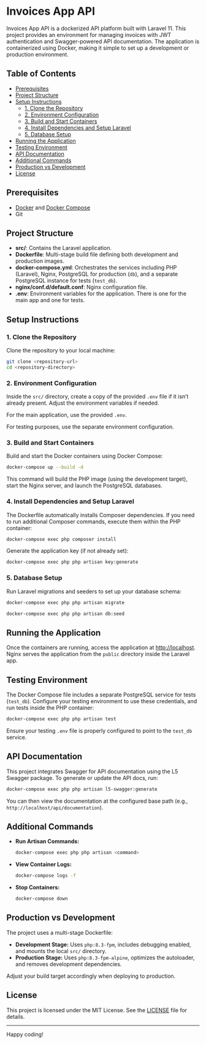# Invoices App API

Invoices App API is a dockerized API platform built with Laravel 11. This project provides an environment for managing invoices with JWT authentication and Swagger-powered API documentation. The application is containerized using Docker, making it simple to set up a development or production environment.

## Table of Contents

- [Prerequisites](#prerequisites)
- [Project Structure](#project-structure)
- [Setup Instructions](#setup-instructions)
  - [1. Clone the Repository](#1-clone-the-repository)
  - [2. Environment Configuration](#2-environment-configuration)
  - [3. Build and Start Containers](#3-build-and-start-containers)
  - [4. Install Dependencies and Setup Laravel](#4-install-dependencies-and-setup-laravel)
  - [5. Database Setup](#5-database-setup)
- [Running the Application](#running-the-application)
- [Testing Environment](#testing-environment)
- [API Documentation](#api-documentation)
- [Additional Commands](#additional-commands)
- [Production vs Development](#production-vs-development)
- [License](#license)

## Prerequisites

- [Docker](https://docs.docker.com/get-docker/) and [Docker Compose](https://docs.docker.com/compose/install/)
- Git

## Project Structure

- **src/**: Contains the Laravel application.
- **Dockerfile**: Multi-stage build file defining both development and production images.
- **docker-compose.yml**: Orchestrates the services including PHP (Laravel), Nginx, PostgreSQL for production (`db`), and a separate PostgreSQL instance for tests (`test_db`).
- **nginx/conf.d/default.conf**: Nginx configuration file.
- **.env**: Environment variables for the application. There is one for the main app and one for tests.

## Setup Instructions

### 1. Clone the Repository

Clone the repository to your local machine:

```bash
git clone <repository-url>
cd <repository-directory>
```

### 2. Environment Configuration

Inside the `src/` directory, create a copy of the provided `.env` file if it isn’t already present. Adjust the environment variables if needed.

For the main application, use the provided `.env`.

For testing purposes, use the separate environment configuration.

### 3. Build and Start Containers

Build and start the Docker containers using Docker Compose:

```bash
docker-compose up --build -d
```

This command will build the PHP image (using the development target), start the Nginx server, and launch the PostgreSQL databases.

### 4. Install Dependencies and Setup Laravel

The Dockerfile automatically installs Composer dependencies. If you need to run additional Composer commands, execute them within the PHP container:

```bash
docker-compose exec php composer install
```

Generate the application key (if not already set):

```bash
docker-compose exec php php artisan key:generate
```

### 5. Database Setup

Run Laravel migrations and seeders to set up your database schema:

```bash
docker-compose exec php php artisan migrate
```

```bash
docker-compose exec php php artisan db:seed
```

## Running the Application

Once the containers are running, access the application at [http://localhost](http://localhost). Nginx serves the application from the `public` directory inside the Laravel app.

## Testing Environment

The Docker Compose file includes a separate PostgreSQL service for tests (`test_db`). Configure your testing environment to use these credentials, and run tests inside the PHP container:

```bash
docker-compose exec php php artisan test
```

Ensure your testing `.env` file is properly configured to point to the `test_db` service.

## API Documentation

This project integrates Swagger for API documentation using the L5 Swagger package. To generate or update the API docs, run:

```bash
docker-compose exec php php artisan l5-swagger:generate
```

You can then view the documentation at the configured base path (e.g., `http://localhost/api/documentation`).

## Additional Commands

- **Run Artisan Commands:**  
  ```bash
  docker-compose exec php php artisan <command>
  ```

- **View Container Logs:**  
  ```bash
  docker-compose logs -f
  ```

- **Stop Containers:**  
  ```bash
  docker-compose down
  ```

## Production vs Development

The project uses a multi-stage Dockerfile:
- **Development Stage:** Uses `php:8.3-fpm`, includes debugging enabled, and mounts the local `src/` directory.
- **Production Stage:** Uses `php:8.3-fpm-alpine`, optimizes the autoloader, and removes development dependencies.

Adjust your build target accordingly when deploying to production.

## License

This project is licensed under the MIT License. See the [LICENSE](LICENSE) file for details.

---

Happy coding!
